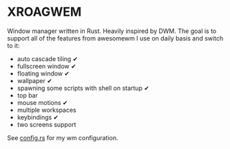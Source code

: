 # XROAGWEM
Window manager written in Rust. Heavily inspired by DWM. The goal is to support all of the features from awesomewm I use on daily basis and switch to it:
* auto cascade tiling ✔
* fullscreen window ✔
* floating window ✔
* wallpaper ✔
* spawning some scripts with shell on startup ✔
* top bar
* mouse motions ✔
* multiple workspaces
* keybindings ✔
* two screens support

See [config.rs](src/config.rs) for my wm configuration.
